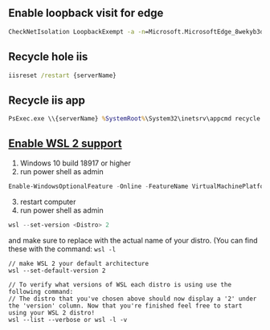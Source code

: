 ## Enable loopback visit for edge
```cmd
CheckNetIsolation LoopbackExempt -a -n=Microsoft.MicrosoftEdge_8wekyb3d8bbwe
```

## Recycle hole iis
```cmd
iisreset /restart {serverName}
```

## Recycle iis app
```cmd
PsExec.exe \\{serverName} %SystemRoot%\System32\inetsrv\appcmd recycle apppool ec-platform-ui
```

## [Enable WSL 2 support](https://docs.microsoft.com/en-us/windows/wsl/wsl2-install)
1. Windows 10 build 18917 or higher
2. run power shell as admin
```powershell
Enable-WindowsOptionalFeature -Online -FeatureName VirtualMachinePlatform
```
3. restart computer
4. run power shell as admin
```powershell
wsl --set-version <Distro> 2
```
and make sure to replace <Distro> with the actual name of your distro. (You can find these with the command: `wsl -l`
```
// make WSL 2 your default architecture
wsl --set-default-version 2

// To verify what versions of WSL each distro is using use the following command:
// The distro that you've chosen above should now display a '2' under the 'version' column. Now that you're finished feel free to start using your WSL 2 distro!
wsl --list --verbose or wsl -l -v
```
